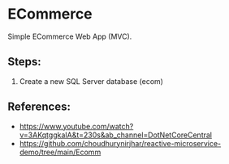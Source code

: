 # ECommerce

Simple ECommerce Web App (MVC).


## Steps:
1. Create a new SQL Server database (ecom)




## References:
- https://www.youtube.com/watch?v=3AKqtggkaIA&t=230s&ab_channel=DotNetCoreCentral
- https://github.com/choudhurynirjhar/reactive-microservice-demo/tree/main/Ecomm

